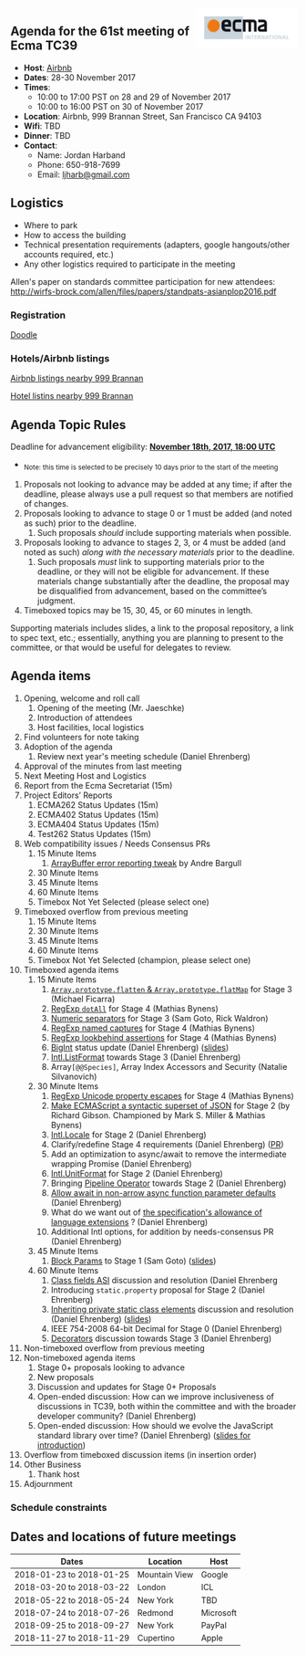 <img src="../images/Ecma_RVB-003.jpg" align="right" height="70" alt="" />

## Agenda for the 61st meeting of Ecma TC39

- **Host**: [Airbnb](https://github.com/airbnb)
- **Dates**: 28-30 November 2017
- **Times**:
  - 10:00 to 17:00 PST on 28 and 29 of November 2017
  - 10:00 to 16:00 PST on 30 of November 2017
- **Location**: Airbnb, 999 Brannan Street, San Francisco CA 94103
- **Wifi**: TBD
- **Dinner**: TBD
- **Contact**:
  - Name: Jordan Harband
  - Phone: 650-918-7699
  - Email: ljharb@gmail.com

## Logistics

* Where to park
* How to access the building
* Technical presentation requirements (adapters, google hangouts/other accounts required, etc.)
* Any other logistics required to participate in the meeting

Allen's paper on standards committee participation for new attendees: http://wirfs-brock.com/allen/files/papers/standpats-asianplop2016.pdf

### Registration

[Doodle](https://ecma-international.beta.doodle.com/poll/ah37a65gnmxpqxt3)

### Hotels/Airbnb listings

[Airbnb listings nearby 999 Brannan](https://www.airbnb.com/s/999-Brannan-Street--San-Francisco--CA--United-States/homes?refinements%5B%5D=homes&allow_override%5B%5D=&room_types%5B%5D=Entire%20home%2Fapt&room_types%5B%5D=Private%20room&ne_lat=37.779639568531096&ne_lng=-122.39797325480095&sw_lat=37.76096665134301&sw_lng=-122.4151823078405&zoom=15&search_by_map=true&hosting_amenities%5B%5D=4&s_tag=KXmwRDiX)

[Hotel listins nearby 999 Brannan](https://www.google.com/maps/search/hotels+near+999+Brannan+Street,+San+Francisco,+CA/@37.7699075,-122.4109974,16z)

## Agenda Topic Rules

Deadline for advancement eligibility: [**November 18th, 2017, 18:00 UTC**](https://www.timeanddate.com/countdown/generic?p0=1440&iso=20171118T18&msg=TC39%20Submission%20deadline)
  - <sub>Note: this time is selected to be precisely 10 days prior to the start of the meeting</sub>

1. Proposals not looking to advance may be added at any time; if after the deadline, please always use a pull request so that members are notified of changes.
1. Proposals looking to advance to stage 0 or 1 must be added (and noted as such) prior to the deadline.
    1. Such proposals *should* include supporting materials when possible.
1. Proposals looking to advance to stages 2, 3, or 4 must be added (and noted as such) *along with the necessary materials* prior to the deadline.
    1. Such proposals *must* link to supporting materials prior to the deadline, or they will not be eligible for advancement. If these materials change substantially after the deadline, the proposal may be disqualified from advancement, based on the committee’s judgment.
1. Timeboxed topics may be 15, 30, 45, or 60 minutes in length.

Supporting materials includes slides, a link to the proposal repository, a link to spec text, etc.; essentially, anything you are planning to present to the committee, or that would be useful for delegates to review.

## Agenda items

1. Opening, welcome and roll call
    1. Opening of the meeting (Mr. Jaeschke)
    1. Introduction of attendees
    1. Host facilities, local logistics
1. Find volunteers for note taking
1. Adoption of the agenda
    1. Review next year's meeting schedule (Daniel Ehrenberg)
1. Approval of the minutes from last meeting
1. Next Meeting Host and Logistics
1. Report from the Ecma Secretariat (15m)
1. Project Editors’ Reports
    1. ECMA262 Status Updates (15m)
    1. ECMA402 Status Updates (15m)
    1. ECMA404 Status Updates (15m)
    1. Test262 Status Updates (15m)
1. Web compatibility issues / Needs Consensus PRs
    1. 15 Minute Items
        1. [ArrayBuffer error reporting tweak](https://github.com/tc39/ecma262/pull/1009) by Andre Bargull
    1. 30 Minute Items
    1. 45 Minute Items
    1. 60 Minute Items
    1. Timebox Not Yet Selected (please select one)
1. Timeboxed overflow from previous meeting
    1. 15 Minute Items
    1. 30 Minute Items
    1. 45 Minute Items
    1. 60 Minute Items
    1. Timebox Not Yet Selected (champion, please select one)
1. Timeboxed agenda items
    1. 15 Minute Items
        1. [`Array.prototype.flatten` & `Array.prototype.flatMap`](https://github.com/tc39/proposal-flatMap) for Stage 3 (Michael Ficarra)
        1. [RegExp `dotAll`](https://github.com/tc39/proposal-regexp-dotall-flag) for Stage 4 (Mathias Bynens)
        1. [Numeric separators](https://github.com/tc39/proposal-numeric-separator) for Stage 3 (Sam Goto, Rick Waldron)
        1. [RegExp named captures](https://github.com/tc39/proposal-regexp-named-groups) for Stage 4 (Mathias Bynens)
        1. [RegExp lookbehind assertions](https://github.com/tc39/proposal-regexp-lookbehind) for Stage 4 (Mathias Bynens)
        1. [BigInt](https://github.com/tc39/proposal-bigint) status update (Daniel Ehrenberg) ([slides](https://docs.google.com/presentation/d/1u2xXRokUBPMjBsTL_ZCDghA16cH5FI0m1kLOczm1oMw/edit#slide=id.p))
        1. [Intl.ListFormat](https://github.com/tc39-transfer/proposal-intl-list-format) towards Stage 3 (Daniel Ehrenberg)
        1. Array`[@@Species]`, Array Index Accessors and Security (Natalie Silvanovich)
    1. 30 Minute Items
        1. [RegExp Unicode property escapes](https://github.com/tc39/proposal-regexp-unicode-property-escapes) for Stage 4 (Mathias Bynens)
        1. [Make ECMAScript a syntactic superset of JSON](https://github.com/gibson042/ecma262-proposal-json-superset) for Stage 2 (by Richard Gibson. Championed by Mark S. Miller & Mathias Bynens)
        1. [Intl.Locale](https://github.com/tc39/proposal-intl-locale) for Stage 2 (Daniel Ehrenberg)
        1. Clarify/redefine Stage 4 requirements (Daniel Ehrenberg) ([PR](https://github.com/tc39/process-document/pull/15))
        1. Add an optimization to async/await to remove the intermediate wrapping Promise (Daniel Ehrenberg)
        1. [Intl.UnitFormat](https://github.com/tc39/ecma402/issues/32) for Stage 2 (Daniel Ehrenberg)
        1. Bringing [Pipeline Operator](https://github.com/tc39/proposal-pipeline-operator) towards Stage 2 (Daniel Ehrenberg)
        1. [Allow await in non-arrow async function parameter defaults](https://github.com/tc39/ecma262/issues/917) (Daniel Ehrenberg)
        1. What do we want out of [the specification's allowance of language extensions](https://tc39.github.io/ecma262/#sec-error-handling-and-language-extensions) ? (Daniel Ehrenberg)
        1. Additional Intl options, for addition by needs-consensus PR (Daniel Ehrenberg)
    1. 45 Minute Items
        1. [Block Params](https://github.com/samuelgoto/proposal-block-params) to Stage 1 (Sam Goto) ([slides](https://gitpitch.com/samuelgoto/proposal-block-params))
    1. 60 Minute Items
        1. [Class fields ASI](https://github.com/tc39/proposal-class-fields/issues/7) discussion and resolution (Daniel Ehrenberg
        1. Introducing `static.property` proposal for Stage 2 (Daniel Ehrenberg)
        1. [Inheriting private static class elements](https://github.com/tc39/proposal-class-fields/issues/43) discussion and resolution (Daniel Ehrenberg) ([slides](https://docs.google.com/presentation/d/1wgus0BykoVk_qqCpr0TjgO0TV0Y4ql4d9iY212phzbY/edit#slide=id.p))
        1. IEEE 754-2008 64-bit Decimal for Stage 0 (Daniel Ehrenberg)
        1. [Decorators](https://github.com/tc39/proposal-unified-class-features/) discussion towards Stage 3 (Daniel Ehrenberg)
1. Non-timeboxed overflow from previous meeting
1. Non-timeboxed agenda items
    1. Stage 0+ proposals looking to advance
    1. New proposals
    1. Discussion and updates for Stage 0+ Proposals
      1. Open-ended discussion: How can we improve inclusiveness of discussions in TC39, both within the committee and with the broader developer community? (Daniel Ehrenberg)
      1. Open-ended discussion: How should we evolve the JavaScript standard library over time? (Daniel Ehrenberg) ([slides for introduction](https://docs.google.com/presentation/d/1QSwQYJz4c1VESEKTWPqrAPbDn_y9lTBBjaWRjej1c-w/edit#slide=id.p))
1. Overflow from timeboxed discussion items (in insertion order)
1. Other Business
    1. Thank host
1. Adjournment

### Schedule constraints

## Dates and locations of future meetings

| Dates                    | Location          | Host       |
|--------------------------|-------------------|------------|
| 2018-01-23 to 2018-01-25 | Mountain View     | Google     |
| 2018-03-20 to 2018-03-22 | London            | ICL        |
| 2018-05-22 to 2018-05-24 | New York          | TBD        |
| 2018-07-24 to 2018-07-26 | Redmond           | Microsoft  |
| 2018-09-25 to 2018-09-27 | New York          | PayPal     |
| 2018-11-27 to 2018-11-29 | Cupertino         | Apple      |

